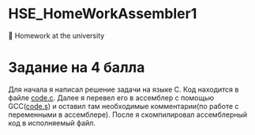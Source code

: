 # HSE_HomeWorkAssembler1
🏫 Homework at the university

# Задание на 4 балла
  Для начала я написал решение задачи на языке C. Код находится в файле [code.c](code.c). Далее я перевел его в ассемблер с помощью GCC([code.s](code.s)) и оставил там необходимые комментарии(по работе с переменными в ассемблере). После я скомпилировал ассемблерный код в исполняемый файл.
